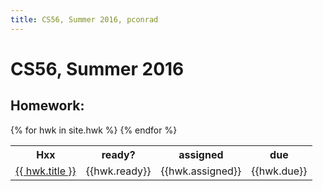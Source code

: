 ```yaml
---
title: CS56, Summer 2016, pconrad
---
```


# CS56, Summer 2016


## Homework:

<table id="hwk_table">
<tr>
  <th>Hxx</th>
  <th>ready?</th>
  <th>assigned</th>
  <th>due</th>
</tr>
{% for hwk in site.hwk %}
  <tr>
    <td><a href="{{hwk.url}}">{{ hwk.title }}</a></td>
    <td>{{hwk.ready}}</td>
    <td>{{hwk.assigned}}</td>
    <td>{{hwk.due}}</td>
  </tr>
{% endfor %}
</table>
